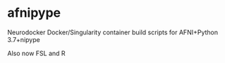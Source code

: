 # afnipype

Neurodocker Docker/Singularity container build scripts for AFNI+Python 3.7+nipype

Also now FSL and R
